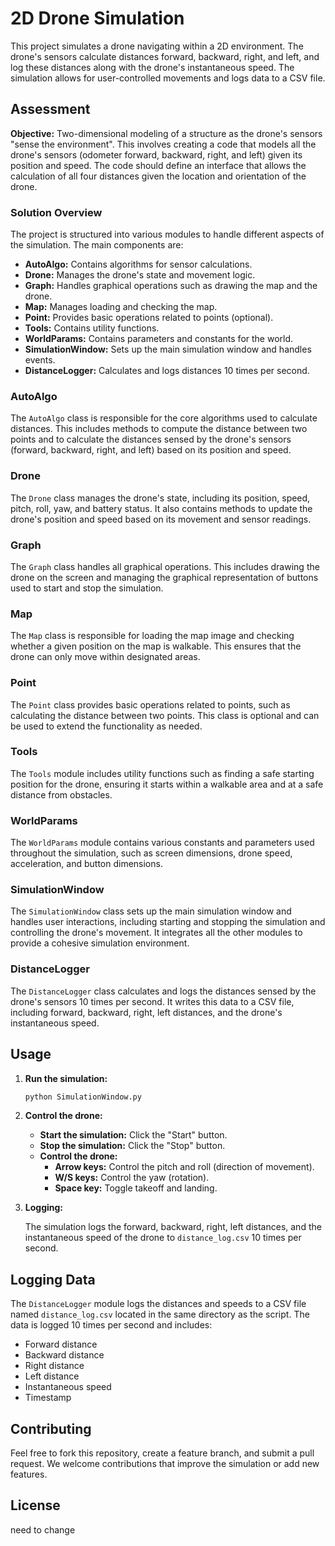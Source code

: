 
# 2D Drone Simulation

This project simulates a drone navigating within a 2D environment. The drone's sensors calculate distances forward, backward, right, and left, and log these distances along with the drone's instantaneous speed. The simulation allows for user-controlled movements and logs data to a CSV file.

## Assessment

**Objective:** Two-dimensional modeling of a structure as the drone's sensors "sense the environment". This involves creating a code that models all the drone's sensors (odometer forward, backward, right, and left) given its position and speed. The code should define an interface that allows the calculation of all four distances given the location and orientation of the drone.

### Solution Overview

The project is structured into various modules to handle different aspects of the simulation. The main components are:

- **AutoAlgo:** Contains algorithms for sensor calculations.
- **Drone:** Manages the drone's state and movement logic.
- **Graph:** Handles graphical operations such as drawing the map and the drone.
- **Map:** Manages loading and checking the map.
- **Point:** Provides basic operations related to points (optional).
- **Tools:** Contains utility functions.
- **WorldParams:** Contains parameters and constants for the world.
- **SimulationWindow:** Sets up the main simulation window and handles events.
- **DistanceLogger:** Calculates and logs distances 10 times per second.

### AutoAlgo

The `AutoAlgo` class is responsible for the core algorithms used to calculate distances. This includes methods to compute the distance between two points and to calculate the distances sensed by the drone's sensors (forward, backward, right, and left) based on its position and speed.

### Drone

The `Drone` class manages the drone's state, including its position, speed, pitch, roll, yaw, and battery status. It also contains methods to update the drone's position and speed based on its movement and sensor readings.

### Graph

The `Graph` class handles all graphical operations. This includes drawing the drone on the screen and managing the graphical representation of buttons used to start and stop the simulation.

### Map

The `Map` class is responsible for loading the map image and checking whether a given position on the map is walkable. This ensures that the drone can only move within designated areas.

### Point

The `Point` class provides basic operations related to points, such as calculating the distance between two points. This class is optional and can be used to extend the functionality as needed.

### Tools

The `Tools` module includes utility functions such as finding a safe starting position for the drone, ensuring it starts within a walkable area and at a safe distance from obstacles.

### WorldParams

The `WorldParams` module contains various constants and parameters used throughout the simulation, such as screen dimensions, drone speed, acceleration, and button dimensions.

### SimulationWindow

The `SimulationWindow` class sets up the main simulation window and handles user interactions, including starting and stopping the simulation and controlling the drone's movement. It integrates all the other modules to provide a cohesive simulation environment.

### DistanceLogger

The `DistanceLogger` class calculates and logs the distances sensed by the drone's sensors 10 times per second. It writes this data to a CSV file, including forward, backward, right, left distances, and the drone's instantaneous speed.

## Usage

1. **Run the simulation:**

    ```sh
    python SimulationWindow.py
    ```

2. **Control the drone:**

    - **Start the simulation:** Click the "Start" button.
    - **Stop the simulation:** Click the "Stop" button.
    - **Control the drone:**
      - **Arrow keys:** Control the pitch and roll (direction of movement).
      - **W/S keys:** Control the yaw (rotation).
      - **Space key:** Toggle takeoff and landing.

3. **Logging:**

    The simulation logs the forward, backward, right, left distances, and the instantaneous speed of the drone to `distance_log.csv` 10 times per second.

## Logging Data

The `DistanceLogger` module logs the distances and speeds to a CSV file named `distance_log.csv` located in the same directory as the script. The data is logged 10 times per second and includes:

- Forward distance
- Backward distance
- Right distance
- Left distance
- Instantaneous speed
- Timestamp

## Contributing

Feel free to fork this repository, create a feature branch, and submit a pull request. We welcome contributions that improve the simulation or add new features.

## License

need to change
